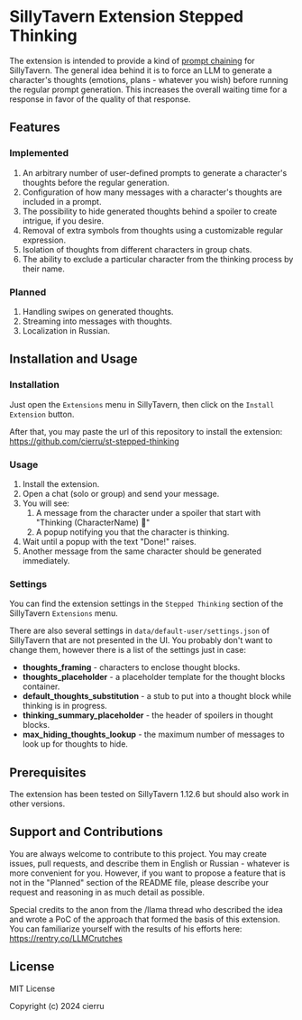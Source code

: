 # SillyTavern Extension Stepped Thinking

The extension is intended to provide a kind
of [prompt chaining](https://www.promptingguide.ai/techniques/prompt_chaining) for SillyTavern. The general idea behind
it is to force an LLM to generate a character's thoughts (emotions, plans - whatever you wish) before running the
regular
prompt generation. This increases the overall waiting time for a response in favor of the quality of that response.

## Features

### Implemented

1. An arbitrary number of user-defined prompts to generate a character's thoughts before the regular generation.
2. Configuration of how many messages with a character's thoughts are included in a prompt.
3. The possibility to hide generated thoughts behind a spoiler to create intrigue, if you desire.
4. Removal of extra symbols from thoughts using a customizable regular expression.
5. Isolation of thoughts from different characters in group chats.
6. The ability to exclude a particular character from the thinking process by their name.

### Planned

1. Handling swipes on generated thoughts.
2. Streaming into messages with thoughts.
3. Localization in Russian.

## Installation and Usage

### Installation

Just open the `Extensions` menu in SillyTavern, then click on the `Install Extension` button.

After that, you may paste the url of this repository to install the
extension: https://github.com/cierru/st-stepped-thinking

### Usage

1. Install the extension.
2. Open a chat (solo or group) and send your message.
3. You will see:
    1. A message from the character under a spoiler that start with "Thinking (CharacterName) 💭"
    2. A popup notifying you that the character is thinking.
4. Wait until a popup with the text "Done!" raises.
5. Another message from the same character should be generated immediately.

### Settings

You can find the extension settings in the `Stepped Thinking` section of the SillyTavern `Extensions` menu.

There are also several settings in `data/default-user/settings.json` of SillyTavern that are not presented in the UI.
You
probably don't want to change them, however there is a list of the settings just in case:

* **thoughts_framing** - characters to enclose thought blocks.
* **thoughts_placeholder** - a placeholder template for the thought blocks container.
* **default_thoughts_substitution** - a stub to put into a thought block while thinking is in progress.
* **thinking_summary_placeholder** - the header of spoilers in thought blocks.
* **max_hiding_thoughts_lookup** - the maximum number of messages to look up for thoughts to hide.

## Prerequisites

The extension has been tested on SillyTavern 1.12.6 but should also work in other versions.

## Support and Contributions

You are always welcome to contribute to this project. You may create issues, pull requests, and describe them in English
or Russian - whatever is more convenient for you. However, if you want to propose a feature that is not in the "Planned"
section of the README file, please describe your request and reasoning in as much detail as possible.

Special credits to the anon from the /llama thread who described the idea and wrote a PoC of the approach that formed
the basis of this extension. You can familiarize yourself with the results of his efforts
here: https://rentry.co/LLMCrutches

## License

MIT License

Copyright (c) 2024 cierru
